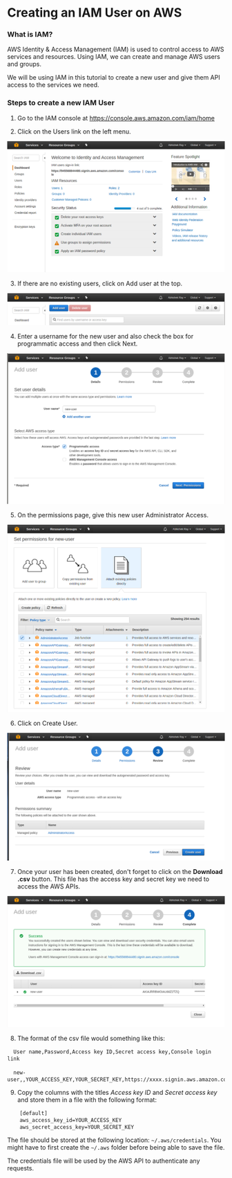 # Creating an IAM User on AWS

### What is IAM?

AWS Identity & Access Management (IAM) is used to control access to AWS services and resources. Using IAM, we can create and manage AWS users and groups.

We will be using IAM in this tutorial to create a new user and give them API access to the services we need.

### Steps to create a new IAM User

1. Go to the IAM console at https://console.aws.amazon.com/iam/home

2. Click on the Users link on the left menu.

  ![Create AWS Account](iam1.png)

3. If there are no existing users, click on Add user at the top.

  ![Create AWS Account](iam2.png)

4. Enter a username for the new user and also check the box for programmatic access and then click Next.

  ![Create AWS Account](iam3.png)

5. On the permissions page, give this new user Administrator Access.

  ![Create AWS Account](iam4.png)

6. Click on Create User.

  ![Create AWS Account](iam5.png)

7. Once your user has been created, don't forget to click on the **Download .csv** button. This file has the access key and secret key we need to access the AWS APIs.

  ![Create AWS Account](iam6.png)

8. The format of the csv file would something like this:
```
  User name,Password,Access key ID,Secret access key,Console login link

  new-user,,YOUR_ACCESS_KEY,YOUR_SECRET_KEY,https://xxxx.signin.aws.amazon.com/console
```

9. Copy the columns with the titles *Access key ID* and *Secret access key* and store them in a file with the following format:
```
    [default]
    aws_access_key_id=YOUR_ACCESS_KEY
    aws_secret_access_key=YOUR_SECRET_KEY
```

The file should be stored at the following location: `~/.aws/credentials`. You might have to first create the `~/.aws` folder before being able to save the file.

The credentials file will be used by the AWS API to authenticate any requests.
